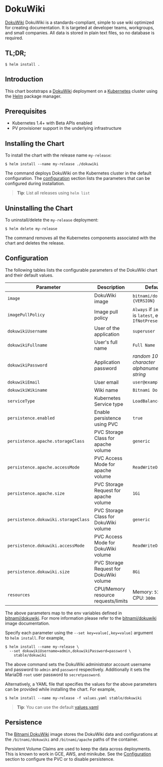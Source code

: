 # DokuWiki

[DokuWiki](https://www.dokuwiki.org) DokuWiki is a standards-compliant, simple to use wiki optimized for creating documentation. It is targeted at developer teams, workgroups, and small companies. All data is stored in plain text files, so no database is required.

## TL;DR;

```console
$ helm install .
```

## Introduction

This chart bootstraps a [DokuWiki](https://github.com/bitnami/bitnami-docker-dokuwiki) deployment on a [Kubernetes](http://kubernetes.io) cluster using the [Helm](https://helm.sh) package manager.


## Prerequisites

- Kubernetes 1.4+ with Beta APIs enabled
- PV provisioner support in the underlying infrastructure

## Installing the Chart

To install the chart with the release name `my-release`:

```console
$ helm install --name my-release ./dokuwiki
```

The command deploys DokuWiki on the Kubernetes cluster in the default configuration. The [configuration](#configuration) section lists the parameters that can be configured during installation.

> **Tip**: List all releases using `helm list`

## Uninstalling the Chart

To uninstall/delete the `my-release` deployment:

```console
$ helm delete my-release
```

The command removes all the Kubernetes components associated with the chart and deletes the release.

## Configuration

The following tables lists the configurable parameters of the DokuWiki chart and their default values.

|              Parameter               |               Description                |                         Default                         |
|--------------------------------------|------------------------------------------|---------------------------------------------------------|
| `image`                              | DokuWiki image                           | `bitnami/dokuwiki:{VERSION}`                            |
| `imagePullPolicy`                    | Image pull policy                        | `Always` if `imageTag` is `latest`, else `IfNotPresent` |
| `dokuwikiUsername`                   | User of the application                  | `superuser`                                             |
| `dokuwikiFullname`                   | User's full name                         | `Full Name`                                             |
| `dokuwikiPassword`                   | Application password                     | _random 10 character alphanumeric string_               |
| `dokuwikiEmail`                      | User email                               | `user@example.com`                                      |
| `dokuwikiWikiname`                   | Wiki name                                | `Bitnami DokuWiki`                                      |
| `serviceType`                        | Kubernetes Service type                  | `LoadBalancer`                                          |
| `persistence.enabled`                | Enable persistence using PVC             | `true`                                                  |
| `persistence.apache.storageClass`    | PVC Storage Class for apache volume      | `generic`                                               |
| `persistence.apache.accessMode`      | PVC Access Mode for apache volume        | `ReadWriteOnce`                                         |
| `persistence.apache.size`            | PVC Storage Request for apache volume    | `1Gi`                                                   |
| `persistence.dokuwiki.storageClass`  | PVC Storage Class for DokuWiki volume    | `generic`                                               |
| `persistence.dokuwiki.accessMode`    | PVC Access Mode for DokuWiki volume      | `ReadWriteOnce`                                         |
| `persistence.dokuwiki.size`          | PVC Storage Request for DokuWiki volume  | `8Gi`                                                   |
| `resources`                          | CPU/Memory resource requests/limits      | Memory: `512Mi`, CPU: `300m`                            |

The above parameters map to the env variables defined in [bitnami/dokuwiki](http://github.com/bitnami/bitnami-docker-dokuwiki). For more information please refer to the [bitnami/dokuwiki](http://github.com/bitnami/bitnami-docker-dokuwiki) image documentation.

Specify each parameter using the `--set key=value[,key=value]` argument to `helm install`. For example,

```console
$ helm install --name my-release \
  --set dokuwikiUsername=admin,dokuwikiPassword=password \
    stable/dokuwiki
```

The above command sets the DokuWiki administrator account username and password to `admin` and `password` respectively. Additionally it sets the MariaDB `root` user password to `secretpassword`.

Alternatively, a YAML file that specifies the values for the above parameters can be provided while installing the chart. For example,

```console
$ helm install --name my-release -f values.yaml stable/dokuwiki
```

> **Tip**: You can use the default [values.yaml](values.yaml)

## Persistence

The [Bitnami DokuWiki](https://github.com/bitnami/bitnami-docker-dokuwiki) image stores the DokuWiki data and configurations at the `/bitnami/dokuwiki` and `/bitnami/apache`  paths of the container.

Persistent Volume Claims are used to keep the data across deployments. This is known to work in GCE, AWS, and minikube.
See the [Configuration](#configuration) section to configure the PVC or to disable persistence.
